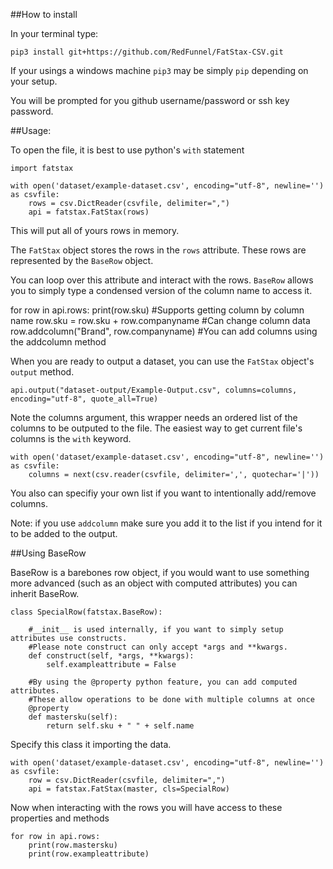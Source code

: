 ##How to install 

In your terminal type:
    
    pip3 install git+https://github.com/RedFunnel/FatStax-CSV.git

If your usings a windows machine `pip3` may be simply `pip` depending on your setup.

You will be prompted for you github username/password or ssh key password.

##Usage:

To open the file, it is best to use python's `with` statement
    
    import fatstax
    
    with open('dataset/example-dataset.csv', encoding="utf-8", newline='') as csvfile:
        rows = csv.DictReader(csvfile, delimiter=",")
        api = fatstax.FatStax(rows)

This will put all of yours rows in memory.

The `FatStax` object stores the rows in the `rows` attribute. These rows are represented by the `BaseRow` object.

You can loop over this attribute and interact with the rows. `BaseRow` allows you to simply type a condensed version of the column name to access it.

for row in api.rows:
    print(row.sku) #Supports getting column by column name
    row.sku = row.sku + row.companyname #Can change column data
    row.addcolumn("Brand", row.companyname) #You can add columns using the addcolumn method


When you are ready to output a dataset, you can use the `FatStax` object's `output` method. 

    api.output("dataset-output/Example-Output.csv", columns=columns, encoding="utf-8", quote_all=True)

Note the columns argument, this wrapper needs an ordered list of the columns to be outputed to the file. The easiest way to get current file's columns is the `with` keyword.

    with open('dataset/example-dataset.csv', encoding="utf-8", newline='') as csvfile:
        columns = next(csv.reader(csvfile, delimiter=',', quotechar='|'))

You also can specifiy your own list if you want to intentionally add/remove columns. 

Note: if you use `addcolumn` make sure you add it to the list if you intend for it to be added to the output.



##Using BaseRow

BaseRow is a barebones row object, if you would want to use something more advanced (such as an object with computed attributes) you can inherit BaseRow.

    class SpecialRow(fatstax.BaseRow):

        #__init__ is used internally, if you want to simply setup attributes use constructs. 
        #Please note construct can only accept *args and **kwargs. 
        def construct(self, *args, **kwargs):
            self.exampleattribute = False

        #By using the @property python feature, you can add computed attributes.
        #These allow operations to be done with multiple columns at once
        @property
        def mastersku(self):
            return self.sku + " " + self.name


Specify this class it importing the data.

    with open('dataset/example-dataset.csv', encoding="utf-8", newline='') as csvfile:
        row = csv.DictReader(csvfile, delimiter=",")
        api = fatstax.FatStax(master, cls=SpecialRow)


Now when interacting with the rows you will have access to these properties and methods

    for row in api.rows:
        print(row.mastersku)
        print(row.exampleattribute)

